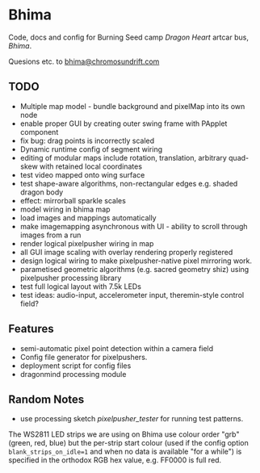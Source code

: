 # Bhima

Code, docs and config for Burning Seed camp _Dragon Heart_ artcar bus, _Bhima_.

Quesions etc. to [bhima@chromosundrift.com](mailto:bhima@chromosundrift.com)

## TODO

* Multiple map model - bundle background and pixelMap into its own node
* enable proper GUI by creating outer swing frame with PApplet component
* fix bug: drag points is incorrectly scaled
* Dynamic runtime config of segment wiring
* editing of modular maps include rotation, translation, arbitrary quad-skew with retained local coordinates
* test video mapped onto wing surface
* test shape-aware algorithms, non-rectangular edges e.g. shaded dragon body
* effect: mirrorball sparkle scales
* model wiring in bhima map
* load images and mappings automatically
* make imagemapping asynchronous with UI - ability to scroll through images from a run
* render logical pixelpusher wiring in map
* all GUI image scaling with overlay rendering properly registered
* design logical wiring to make pixelpusher-native pixel mirroring work.
* parametised geometric algorithms (e.g. sacred geometry shiz) using pixelpusher processing library
* test full logical layout with 7.5k LEDs
* test ideas: audio-input, accelerometer input, theremin-style control field?

## Features

* semi-automatic pixel point detection within a camera field
* Config file generator for pixelpushers.
* deployment script for config files
* dragonmind processing module

## Random Notes

* use processing sketch *pixelpusher_tester* for running test patterns.

The WS2811 LED strips we are using on Bhima use colour order "grb" (green, red, blue) but the per-strip start colour (used if the config option `blank_strips_on_idle=1` and when no data is available "for a while") is specified in the orthodox RGB hex value, e.g. FF0000 is full red.


